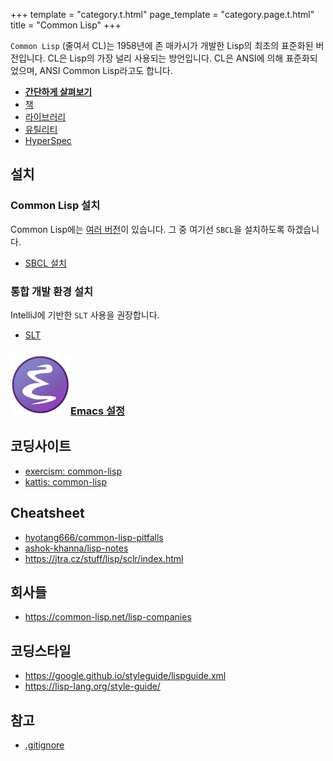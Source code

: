 +++
template = "category.t.html"
page_template = "category.page.t.html"
title = "Common Lisp"
+++

`Common Lisp`  (줄여서 CL)는 1958년에 존 매카시가 개발한 Lisp의 최초의 표준화된 버전입니다.
 CL은 Lisp의 가장 널리 사용되는 방언입니다.
 CL은 ANSI에 의해 표준화되었으며, ANSI Common Lisp라고도 합니다.

- [**간단하게 살펴보기**](https://github.com/adambard/learnxinyminutes-docs/pull/4805/commits/7d76ca2f693501ea51964b5762d91f54448c4e9f?short_path=db60d20#diff-db60d209cb5041aa48769c35930e6ccda6046e038187272790018ffdb1626b0d)
- [책](/etc/book/#common-lisp)
- [라이브러리](library)
- [유틸리티](utility)
- [HyperSpec](https://www.lispworks.com/documentation/common-lisp.html)

## 설치
### Common Lisp 설치

Common Lisp에는 [여러 버전](dialect)이 있습니다. 그 중 여기선 `SBCL`을 설치하도록 하겠습니다.

- [SBCL 설치](./setup_sbcl)

### 통합 개발 환경 설치

IntelliJ에 기반한 `SLT` 사용을 권장합니다.

- [SLT](./setup_slt)

### <span class="icon has-text-primary"><img src="/res/icon/EmacsIcon.svg" /></span>[Emacs 설정](https://lispkorea.github.io/emacs-for-lisper/commonlisp/sly)

## 코딩사이트

- [exercism: common-lisp](https://exercism.io/tracks/common-lisp)
- [kattis: common-lisp](https://open.kattis.com/languages/lisp)

## Cheatsheet

- [hyotang666/common-lisp-pitfalls](https://github.com/hyotang666/common-lisp-pitfalls)
- [ashok-khanna/lisp-notes](https://github.com/ashok-khanna/lisp-notes)
- <https://jtra.cz/stuff/lisp/sclr/index.html>

## 회사들

- <https://common-lisp.net/lisp-companies>

## 코딩스타일

- <https://google.github.io/styleguide/lispguide.xml>
- <https://lisp-lang.org/style-guide/>

## 참고

- [.gitignore](https://github.com/github/gitignore/blob/main/CommonLisp.gitignore)